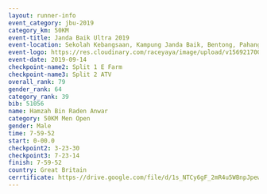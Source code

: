 ```yaml
---
layout: runner-info 
event_category: jbu-2019 
category_km: 50KM 
event-title: Janda Baik Ultra 2019  
event-location: Sekolah Kebangsaan, Kampung Janda Baik, Bentong, Pahang, Malaysia 
event-logo: https://res.cloudinary.com/raceyaya/image/upload/v1569217009/logo/janda-baik_vch1pc.jpg 
event-date: 2019-09-14 
checkpoint-name2: Split 1 E Farm 
checkpoint-name3: Split 2 ATV 
overall_rank: 79
gender_rank: 64
category_rank: 39
bib: 51056
name: Hamzah Bin Raden Anwar
category: 50KM Men Open
gender: Male
time: 7-59-52
start: 0-00.0
checkpoint2: 3-23-30
checkpoint3: 7-23-14
finish: 7-59-52
country: Great Britain
cerrtificate: https-//drive.google.com/file/d/1s_NTCy6gF_2mR4u5WBnpJpewGNZWSkc3/view?usp=sharing
---
```

